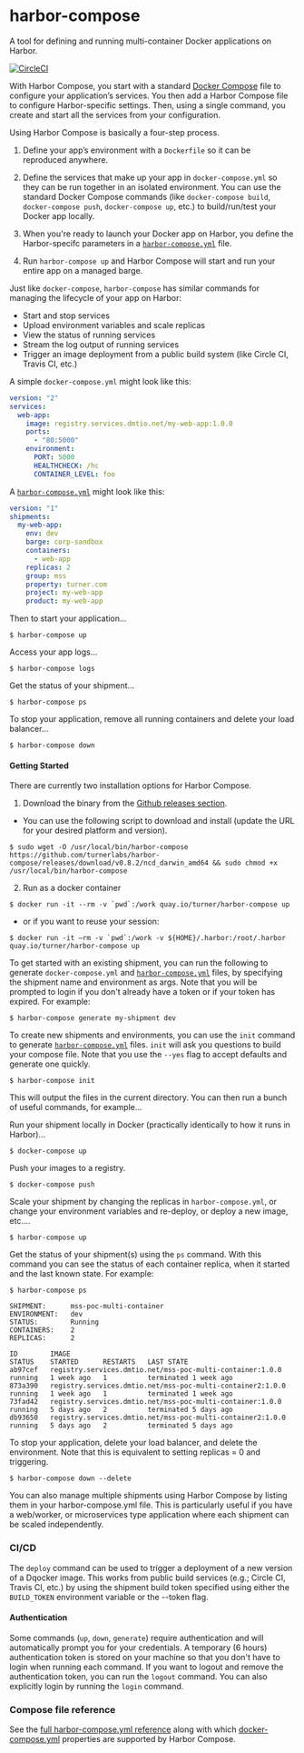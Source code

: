# harbor-compose

A tool for defining and running multi-container Docker applications on Harbor.

[![CircleCI](https://circleci.com/gh/turnerlabs/harbor-compose/tree/master.svg?style=shield)](https://circleci.com/gh/turnerlabs/harbor-compose/tree/master)  

With Harbor Compose, you start with a standard [Docker Compose](https://docs.docker.com/compose/) file to configure your application’s services. You then add a Harbor Compose file to configure Harbor-specific settings.  Then, using a single command, you create and start all the services from your configuration.

Using Harbor Compose is basically a four-step process.

1. Define your app’s environment with a `Dockerfile` so it can be reproduced anywhere.

2. Define the services that make up your app in `docker-compose.yml` so they can be run together in an isolated environment.  You can use the standard Docker Compose commands (like `docker-compose build`, `docker-compose push`, `docker-compose up`, etc.) to build/run/test your Docker app locally.

3. When you're ready to launch your Docker app on Harbor, you define the Harbor-specifc parameters in a [`harbor-compose.yml`](compose-reference.md) file.

4. Run `harbor-compose up` and Harbor Compose will start and run your entire app on a managed barge.


Just like `docker-compose`, `harbor-compose` has similar commands for managing the lifecycle of your app on Harbor:

- Start and stop services
- Upload environment variables and scale replicas
- View the status of running services
- Stream the log output of running services
- Trigger an image deployment from a public build system (like Circle CI, Travis CI, etc.)


A simple `docker-compose.yml` might look like this:

```yaml
version: "2"
services:
  web-app:
    image: registry.services.dmtio.net/my-web-app:1.0.0
    ports:
      - "80:5000"
    environment:
      PORT: 5000
      HEALTHCHECK: /hc
      CONTAINER_LEVEL: foo
```

A [`harbor-compose.yml`](compose-reference.md) might look like this:

```yaml
version: "1"
shipments:
  my-web-app:    
    env: dev
    barge: corp-sandbox
    containers:
      - web-app    
    replicas: 2
    group: mss
    property: turner.com
    project: my-web-app
    product: my-web-app    
```

Then to start your application...

```
$ harbor-compose up
```

Access your app logs...

```
$ harbor-compose logs
```

Get the status of your shipment...

```
$ harbor-compose ps
```

To stop your application, remove all running containers and delete your load balancer...

```
$ harbor-compose down
```

#### Getting Started

There are currently two installation options for Harbor Compose.

1) Download the binary from the [Github releases section](https://github.com/turnerlabs/harbor-compose/releases).

- You can use the following script to download and install (update the URL for your desired platform and version).

```
$ sudo wget -O /usr/local/bin/harbor-compose https://github.com/turnerlabs/harbor-compose/releases/download/v0.8.2/ncd_darwin_amd64 && sudo chmod +x /usr/local/bin/harbor-compose
```

2) Run as a docker container

```
$ docker run -it --rm -v `pwd`:/work quay.io/turner/harbor-compose up
```

- or if you want to reuse your session:

```
$ docker run -it —rm -v `pwd`:/work -v ${HOME}/.harbor:/root/.harbor quay.io/turner/harbor-compose up
```


To get started with an existing shipment, you can run the following to generate `docker-compose.yml` and [`harbor-compose.yml`](compose-reference.md) files, by specifying the shipment name and environment as args.  Note that you will be prompted to login if you don't already have a token or if your token has expired.  For example:

```
$ harbor-compose generate my-shipment dev
```

To create new shipments and environments, you can use the `init` command to generate [`harbor-compose.yml`](compose-reference.md) files.  `init` will ask you questions to build your compose file.  Note that you use the `--yes` flag to accept defaults and generate one quickly.

```
$ harbor-compose init
```

This will output the files in the current directory.  You can then run a bunch of useful commands, for example...

Run your shipment locally in Docker (practically identically to how it runs in Harbor)...

```
$ docker-compose up
```

Push your images to a registry.

```
$ docker-compose push
```

Scale your shipment by changing the replicas in `harbor-compose.yml`, or change your environment variables and re-deploy, or deploy a new image, etc....

```
$ harbor-compose up
```

Get the status of your shipment(s) using the `ps` command.  With this command you can see the status of each container replica, when it started and the last known state.  For example:

```
$ harbor-compose ps

SHIPMENT:      mss-poc-multi-container   
ENVIRONMENT:   dev                       
STATUS:        Running                   
CONTAINERS:    2                         
REPLICAS:      2

ID        IMAGE                                                        STATUS    STARTED      RESTARTS   LAST STATE              
ab97cef   registry.services.dmtio.net/mss-poc-multi-container:1.0.0    running   1 week ago   1          terminated 1 week ago   
873a390   registry.services.dmtio.net/mss-poc-multi-container2:1.0.0   running   1 week ago   1          terminated 1 week ago   
73fad42   registry.services.dmtio.net/mss-poc-multi-container:1.0.0    running   5 days ago   2          terminated 5 days ago   
db93650   registry.services.dmtio.net/mss-poc-multi-container2:1.0.0   running   5 days ago   2          terminated 5 days ago   
```


To stop your application, delete your load balancer, and delete the environment.  Note that this is equivalent to setting replicas = 0 and triggering.

```
$ harbor-compose down --delete
```

You can also manage multiple shipments using Harbor Compose by listing them in your harbor-compose.yml file.  This is particularly useful if you have a web/worker, or microservices type application where each shipment can be scaled independently.


### CI/CD

The `deploy` command can be used to trigger a deployment of a new version of a Dqocker image.  This works from public build services (e.g.; Circle CI, Travis CI, etc.) by using the shipment build token specified using either the `BUILD_TOKEN` environment variable or the --token flag.


#### Authentication

Some commands (`up`, `down`, `generate`) require authentication and will automatically prompt you for your credentials.  A temporary (6 hours) authentication token is stored on your machine so that you don't have to login when running each command.  If you want to logout and remove the authentication token, you can run the `logout` command.  You can also explicitly login by running the `login` command.


### Compose file reference

See the [full harbor-compose.yml reference](compose-reference.md) along with which [docker-compose.yml](https://docs.docker.com/compose/) properties are supported by Harbor Compose.